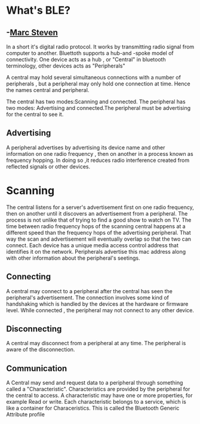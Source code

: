 # What's BLE?
-[Marc Steven](https://medium.com/@MarcStevenCoder)
---

In a short it's digital radio protocol.
It works by transmitting radio signal from computer to another.
Bluettoth supports a hub-and -spoke model of connectivity.
One device acts as a hub , or "Central" in bluetooth terminology, other devices acts as "Peripherals"

A central may hold several simultaneous connections with a number of peripherals , but a peripheral may only hold one connection at time.
Hence the names central and peripheral.

The central has two modes:Scanning and connected.
The peripheral has two modes: Advertising and connected.The peripheral must be advertising for the central to see it.
## Advertising
A peripheral advertises by advertising its  device name and other information on one radio frequency , then on another in a process known as frequency hopping.
In doing so ,it reduces radio interference created from reflected signals or other devices.
# Scanning
The central listens for a server's advertisement first on one radio frequency, then on another until it discovers an advertisement from a
peripheral. The process is not unlike that of trying to find a good show to watch on TV.
The time between radio frequency hops of the scanning central happens at a different speed than the frequency hops of the advertising peripheral.
That way the scan and advertisement will eventually overlap so that the two can connect.
Each device has a unique media access control address that identifies it on the network. Peripherals advertise this mac address along with
other information about the peripheral's seetings.

## Connecting 
A central may connect to a peripheral after the central has seen the peripheral's advertisement.
The connection involves some kind of handshaking which is handled by the devices at the hardware or firmware level.
While connected , the peripheral may not connect to any other device.

## Disconnecting 
A central may disconnect from a peripheral at any time. The peripheral is aware of the disconnection.

## Communication

A Central may send and request data to a peripheral through something called a "Characteristic".
Characteristics are provided by the peripheral for the central to access.
A characteristic may have one or more properties, for example Read or write. Each characteristic belongs to a service, which is like
a container for Characeristics. This is called the Bluetooth Generic Attribute profile
